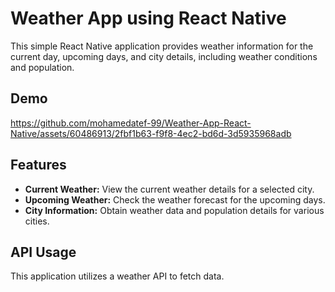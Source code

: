 # Weather App using React Native 

This simple React Native application provides weather information for the current day, upcoming days, and city details, including weather conditions and population.

## Demo

<p align="center">
  

https://github.com/mohamedatef-99/Weather-App-React-Native/assets/60486913/2fbf1b63-f9f8-4ec2-bd6d-3d5935968adb


</p>

## Features

- **Current Weather:** View the current weather details for a selected city.
- **Upcoming Weather:** Check the weather forecast for the upcoming days.
- **City Information:** Obtain weather data and population details for various cities.

## API Usage

This application utilizes a weather API to fetch data.
